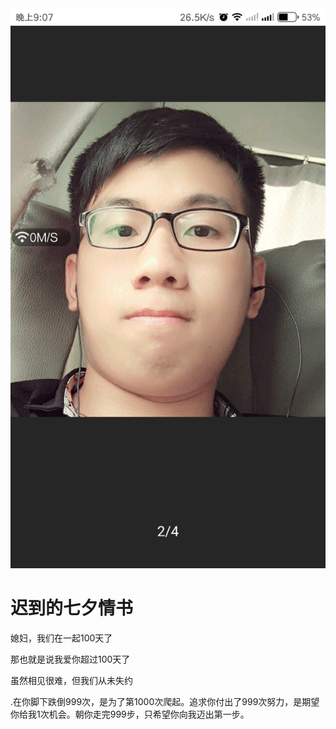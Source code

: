 <!DOCTYPE html>
<html lang="en">
<head>
    <meta charset="UTF-8">
    <title>我们的100天</title>
</head>
    <img src="./images/1.jpg"/>
<body>
<h1>迟到的七夕情书</h1>
<p>媳妇，我们在一起100天了</p>
<p>那也就是说我爱你超过100天了</p>
<p>虽然相见很难，但我们从未失约</p>
<p>.在你脚下跌倒999次，是为了第1000次爬起。追求你付出了999次努力，是期望你给我1次机会。朝你走完999步，只希望你向我迈出第一步。</p>
</body>
</html>

